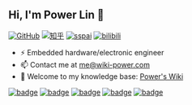 ## Hi, I'm Power Lin 👋




[![GitHub](https://img.shields.io/badge/dynamic/json?label=GitHub&query=%24.data.totalSubs&url=https%3A%2F%2Fapi.spencerwoo.com%2Fsubstats%2F%3Fsource%3Dgithub%26queryKey%3Dlinyuxuanlin&labelColor=555555&color=282c34&longCache=true?&style=flat-square)](https://github.com/linyuxuanlin)
[![知乎](https://img.shields.io/badge/dynamic/json?color=282c34&labelColor=0084ff&label=Zhihu&query=%24.data.totalSubs&url=https%3A%2F%2Fapi.spencerwoo.com%2Fsubstats%2F%3Fsource%3Dzhihu%26queryKey%3Dlinyuxuanlin&longCache=true?&style=flat-square)](https://www.zhihu.com/people/linyuxuanlin)
[![sspai](https://img.shields.io/badge/dynamic/json?label=sspai&query=%24.data.totalSubs&url=https%3A%2F%2Fapi.spencerwoo.com%2Fsubstats%2F%3Fsource%3Dsspai%26queryKey%3Dpower&color=282c34&labelColor=d71a1b&longCache=true?&style=flat-square)](https://sspai.com/u/power/)
[![bilibili](https://img.shields.io/badge/dynamic/json?labelColor=FE7398&label=bilibili&query=%24.data.totalSubs&url=https%3A%2F%2Fapi.spencerwoo.com%2Fsubstats%2F%3Fsource%3Dbilibili%26queryKey%3D349536948&color=282c34&longCache=true?&style=flat-square)](https://space.bilibili.com/349536948)



- ⚡ Embedded hardware/electronic engineer
- 📫 Contact me at [me@wiki-power.com](mailto:me@wiki-power.com)
- 🔭 Welcome to my knowledge base: [Power's Wiki](https://wiki-power.com)
<!--
<img align="right" src="https://github-readme-stats.vercel.app/api?username=linyuxuanlin&count_private=true&hide=issues,contribs&show_icons=true" />
-->

[![badge](https://img.shields.io/badge/知识库-Wiki-34ABE0?&style=flat-square)](https://wiki-power.com/)
[![badge](https://img.shields.io/badge/友链%20%26%20导航站-Nav-yellow?&style=flat-square)](https://nav.wiki-power.com/)
[![badge](https://img.shields.io/badge/书摘-Digest-green?&style=flat-square)](https://digest.wiki-power.com/)
[![badge](https://img.shields.io/badge/奇思妙想-Nonsense-orange?&style=flat-square)](https://nonsense.wiki-power.com/)
[![badge](https://img.shields.io/badge/硬件作品集-Works-a5b0ed?&style=flat-square)](https://works.wiki-power.com/)


<!--
![github-readme-stats](https://github-readme-stats.vercel.app/api?username=linyuxuanlin&count_private=true&hide=issues,contribs&show_icons=true)


**linyuxuanlin/linyuxuanlin** is a ✨ _special_ ✨ repository because its `README.md` (this file) appears on your GitHub profile.

Here are some ideas to get you started:


- 🌱 Current work at 

- 🔭 I’m currently working on ...
- 🌱 I’m currently learning ...
- 👯 I’m looking to collaborate on ...
- 🤔 I’m looking for help with ...
- 💬 Ask me about ...
- 📫 How to reach me: ...
- 😄 Pronouns: ...
- ⚡ Fun fact: ...
-->
